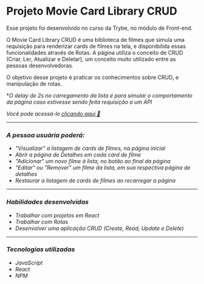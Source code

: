 # Projeto Movie Card Library CRUD
  Esse projeto foi desenvolvido no curso da Trybe, no módulo de Front-end.
  
  O Movie Card Library CRUD é uma biblioteca de filmes que simula uma requisição para renderizar cards de filmes na tela, e disponibilida essas funcionalidades através de Rotas.
  A página utiliza o conceito de CRUD (Criar, Ler, Atualizar e Deletar), um conceito muito utilizado entre as pessoas desenvolvedoras.

  O objetivo desse projeto é praticar os conhecimentos sobre CRUD, e manipulação de rotas.

  *<i>O delay de 2s no carregamento da lista é para simular o comportamento da página caso estivesse sendo feita requisição a um API<i>

  Você pode acessá-lo <a href="https://johntvale.github.io/movie-card-library-crud/">clicando aqui :rocket:</a>

---

### A pessoa usuária poderá:
- "Visualizar" a listagem de cards de filmes, na página inicial
- Abrir a página de Detalhes em cada card de filme
- "Adicionar" um novo filme à lista, no botão ao final da página
- "Editar" ou "Remover" um filme da lista, em sua respectiva página de detalhes
- Restaurar a listagem de cards de filmes ao recarregar a página

---

### Habilidades desenvolvidas
- Trabalhar com projetos em React
- Trabalhar com Rotas
- Desenvolver uma aplicação CRUD (Create, Read, Update e Delete)

---

### Tecnologias utilizadas
- JavaScript
- React
- NPM
